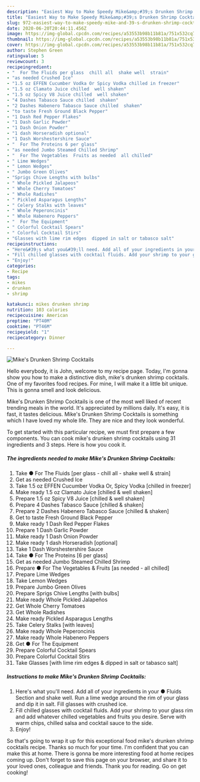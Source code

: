 ```yaml
---
description: "Easiest Way to Make Speedy Mike&amp;#39;s Drunken Shrimp Cocktails"
title: "Easiest Way to Make Speedy Mike&amp;#39;s Drunken Shrimp Cocktails"
slug: 972-easiest-way-to-make-speedy-mike-and-39-s-drunken-shrimp-cocktails
date: 2020-06-20T20:44:11.456Z
image: https://img-global.cpcdn.com/recipes/a53553b98b11b81a/751x532cq70/mikes-drunken-shrimp-cocktails-recipe-main-photo.jpg
thumbnail: https://img-global.cpcdn.com/recipes/a53553b98b11b81a/751x532cq70/mikes-drunken-shrimp-cocktails-recipe-main-photo.jpg
cover: https://img-global.cpcdn.com/recipes/a53553b98b11b81a/751x532cq70/mikes-drunken-shrimp-cocktails-recipe-main-photo.jpg
author: Stephen Green
ratingvalue: 5
reviewcount: 3
recipeingredient:
- "  For The Fluids per glass  chill all  shake well  strain"
- "as needed Crushed Ice"
- "1.5 oz EFFEN Cucumber Vodka Or Spicy Vodka chilled in freezer"
- "1.5 oz Clamato Juice chilled  well shaken"
- "1.5 oz Spicy V8 Juice chilled  well shaken"
- "4 Dashes Tabasco Sauce chilled  shaken"
- "2 Dashes Habenero Tabasco Sauce chilled  shaken"
- "to taste Fresh Ground Black Pepper"
- "1 Dash Red Pepper Flakes"
- "1 Dash Garlic Powder"
- "1 Dash Onion Powder"
- "1 dash Horseradish optional"
- "1 Dash Worshestershire Sauce"
- "  For The Proteins 6 per glass"
- "as needed Jumbo Steamed Chilled Shrimp"
- "  For The Vegetables  Fruits as needed  all chilled"
- " Lime Wedges"
- " Lemon Wedges"
- " Jumbo Green Olives"
- "Sprigs Chive Lengths with bulbs"
- " Whole Pickled Jalapeos"
- " Whole Cherry Tomatoes"
- " Whole Radishes"
- " Pickled Asparagus Lengths"
- " Celery Stalks with leaves"
- " Whole Peperoncinis"
- " Whole Habenero Peppers"
- "  For The Equipment"
- " Colorful Cocktail Spears"
- " Colorful Cocktail Stirs"
- "Glasses with lime rim edges  dipped in salt or tabasco salt"
recipeinstructions:
- "Here&#39;s what you&#39;ll need. Add all of your ingredients in your ● Fluids Section and shake well. Run a lime wedge around the rim of your glass and dip it in salt. Fill glasses with crushed ice."
- "Fill chilled glasses with cocktail fluids. Add your shrimp to your glass rim and add whatever chilled vegetables and fruits you desire. Serve with warm chips, chilled salsa and cocktail sauce to the side."
- "Enjoy!"
categories:
- Recipe
tags:
- mikes
- drunken
- shrimp

katakunci: mikes drunken shrimp 
nutrition: 103 calories
recipecuisine: American
preptime: "PT40M"
cooktime: "PT46M"
recipeyield: "1"
recipecategory: Dinner

---
```



![Mike&#39;s Drunken Shrimp Cocktails](https://img-global.cpcdn.com/recipes/a53553b98b11b81a/751x532cq70/mikes-drunken-shrimp-cocktails-recipe-main-photo.jpg)

Hello everybody, it is John, welcome to my recipe page. Today, I'm gonna show you how to make a distinctive dish, mike&#39;s drunken shrimp cocktails. One of my favorites food recipes. For mine, I will make it a little bit unique. This is gonna smell and look delicious.

Mike&#39;s Drunken Shrimp Cocktails is one of the most well liked of recent trending meals in the world. It's appreciated by millions daily. It's easy, it is fast, it tastes delicious. Mike&#39;s Drunken Shrimp Cocktails is something which I have loved my whole life. They are nice and they look wonderful.




To get started with this particular recipe, we must first prepare a few components. You can cook mike&#39;s drunken shrimp cocktails using 31 ingredients and 3 steps. Here is how you cook it.

<!--inarticleads1-->

##### The ingredients needed to make Mike&#39;s Drunken Shrimp Cocktails:

1. Take  ● For The Fluids [per glass - chill all - shake well &amp; strain]
1. Get as needed Crushed Ice
1. Take 1.5 oz EFFEN Cucumber Vodka Or, Spicy Vodka [chilled in freezer]
1. Make ready 1.5 oz Clamato Juice [chilled &amp; well shaken]
1. Prepare 1.5 oz Spicy V8 Juice [chilled &amp; well shaken]
1. Prepare 4 Dashes Tabasco Sauce [chilled &amp; shaken]
1. Prepare 2 Dashes Habenero Tabasco Sauce [chilled &amp; shaken]
1. Get to taste Fresh Ground Black Pepper
1. Make ready 1 Dash Red Pepper Flakes
1. Prepare 1 Dash Garlic Powder
1. Make ready 1 Dash Onion Powder
1. Make ready 1 dash Horseradish [optional]
1. Take 1 Dash Worshestershire Sauce
1. Take  ● For The Proteins [6 per glass]
1. Get as needed Jumbo Steamed Chilled Shrimp
1. Prepare  ● For The Vegetables &amp; Fruits [as needed - all chilled]
1. Prepare  Lime Wedges
1. Take  Lemon Wedges
1. Prepare  Jumbo Green Olives
1. Prepare Sprigs Chive Lengths [with bulbs]
1. Make ready  Whole Pickled Jalapeños
1. Get  Whole Cherry Tomatoes
1. Get  Whole Radishes
1. Make ready  Pickled Asparagus Lengths
1. Take  Celery Stalks [with leaves]
1. Make ready  Whole Peperoncinis
1. Make ready  Whole Habenero Peppers
1. Get  ● For The Equipment
1. Prepare  Colorful Cocktail Spears
1. Prepare  Colorful Cocktail Stirs
1. Take Glasses [with lime rim edges &amp; dipped in salt or tabasco salt]




<!--inarticleads2-->

##### Instructions to make Mike&#39;s Drunken Shrimp Cocktails:

1. Here&#39;s what you&#39;ll need. Add all of your ingredients in your ● Fluids Section and shake well. Run a lime wedge around the rim of your glass and dip it in salt. Fill glasses with crushed ice.
1. Fill chilled glasses with cocktail fluids. Add your shrimp to your glass rim and add whatever chilled vegetables and fruits you desire. Serve with warm chips, chilled salsa and cocktail sauce to the side.
1. Enjoy!




So that's going to wrap it up for this exceptional food mike&#39;s drunken shrimp cocktails recipe. Thanks so much for your time. I'm confident that you can make this at home. There is gonna be more interesting food at home recipes coming up. Don't forget to save this page on your browser, and share it to your loved ones, colleague and friends. Thank you for reading. Go on get cooking!
